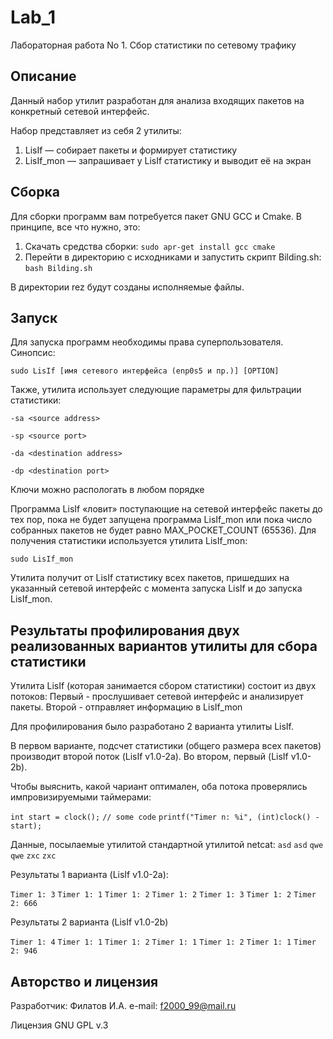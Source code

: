 # Lab_1
Лабораторная работа No 1. Сбор статистики по сетевому трафику

## Описание

Данный набор утилит разработан для анализа входящих пакетов на конкретный сетевой интерфейс.

Набор представляет из себя 2 утилиты:
1. LisIf — собирает пакеты и формирует статистику
2. LisIf_mon — запрашивает у LisIf статистику и выводит её на экран 
    
## Сборка

Для сборки программ вам потребуется пакет GNU GCC и Cmake.
В принципе, все что нужно, это:
1. Скачать средства сборки: `sudo apr-get install gcc cmake`
2. Перейти в директорию с исходниками и запустить скрипт Bilding.sh: `bash Bilding.sh`

В директории rez будут созданы исполняемые файлы.

## Запуск

Для запуска программ необходимы права суперпользователя. Синопсис:

`sudo LisIf [имя сетевого интерфейса (enp0s5 и пр.)] [OPTION]`

Также, утилита использует следующие параметры для фильтрации статистики:

`-sa <source address>`

`-sp <source port>`

`-da <destination address>`

`-dp <destination port>`

Ключи можно распологать в любом порядке

Программа LisIf «ловит» поступающие на сетевой интерфейс пакеты до тех пор, пока не будет запущена программа LisIf_mon или пока число собранных пакетов не будет равно MAX_POCKET_COUNT (65536).
Для получения статистики используется утилита LisIf_mon:

`sudo LisIf_mon`

Утилита получит от LisIf статистику всех пакетов, пришедших на указанный сетевой интерфейс с момента запуска LisIf и до запуска LisIf_mon.

## Результаты профилирования двух реализованных вариантов утилиты для сбора статистики

Утилита LisIf (которая занимается сбором статистики) состоит из двух потоков:
Первый - прослушивает сетевой интерфейс и анализирует пакеты.
Второй - отправляет информацию в LisIf_mon

Для профилирования было разработано 2 варианта утилиты LisIf.

В первом варианте, подсчет статистики (общего размера всех пакетов) производит второй поток (LisIf v1.0-2a).
Во втором, первый (LisIf v1.0-2b).

Чтобы выяснить, какой чариант оптимален, оба потока проверялись импровизируемыми таймерами:

`int start = clock();`
`// some code`
`printf("Timer n: %i", (int)clock() - start);`

Данные, посылаемые утилитой стандартной утилитой netcat:
`asd`
`asd`
`qwe`
`qwe`
`zxc`
`zxc`

Результаты 1 варианта (LisIf v1.0-2a):

`Timer 1: 3`
`Timer 1: 1`
`Timer 1: 2`
`Timer 1: 2`
`Timer 1: 3`
`Timer 1: 2`
`Timer 2: 666`

Результаты 2 варианта (LisIf v1.0-2b)

`Timer 1: 4`
`Timer 1: 1`
`Timer 1: 2`
`Timer 1: 1`
`Timer 1: 2`
`Timer 1: 1`
`Timer 2: 946`



## Авторство и лицензия

Разработчик: Филатов И.А.
e-mail: f2000_99@mail.ru

Лицензия GNU GPL v.3
